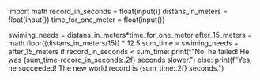 import math
record_in_seconds = float(input())
distans_in_meters = float(input())
time_for_one_meter = float(input())

swiming_needs = distans_in_meters*time_for_one_meter
after_15_meters = math.floor((distans_in_meters/15)) * 12.5
sum_time = swiming_needs + after_15_meters
if record_in_seconds < sum_time:
    print(f"No, he failed! He was {sum_time-record_in_seconds:.2f} seconds slower.")
else:
    print(f"Yes, he succeeded! The new world record is {sum_time:.2f} seconds.")
